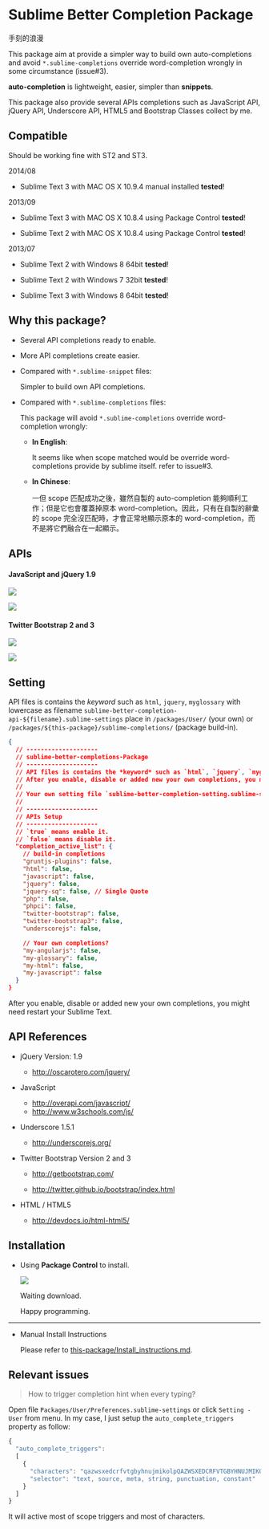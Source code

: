 Sublime Better Completion Package
===============================

手刻的浪漫

This package aim at provide a simpler way to build own auto-completions and avoid `*.sublime-completions` override word-completion wrongly in some circumstance (issue#3).

**auto-completion** is lightweight, easier, simpler than **snippets**.

This package also provide several APIs completions such as JavaScript API, jQuery API, Underscore API, HTML5 and Bootstrap Classes collect by me.


## Compatible

Should be working fine with ST2 and ST3.

2014/08

- Sublime Text 3 with MAC OS X 10.9.4 manual installed **tested**!

2013/09

- Sublime Text 3 with MAC OS X 10.8.4 using Package Control **tested**!

- Sublime Text 2 with MAC OS X 10.8.4 using Package Control **tested**!

2013/07

- Sublime Text 2 with Windows 8 64bit **tested**!

- Sublime Text 2 with Windows 7 32bit **tested**!

- Sublime Text 3 with Windows 8 64bit **tested**!


## Why this package?

* Several API completions ready to enable.

* More API completions create easier.

* Compared with `*.sublime-snippet` files:

    Simpler to build own API completions.

* Compared with `*.sublime-completions` files:

    This package will avoid `*.sublime-completions` override word-completion wrongly:

    * **In English**:

        It seems like when scope matched would be override word-completions provide by sublime itself. refer to issue#3.

    * **In Chinese**:

        一但 scope 匹配成功之後，雖然自製的 auto-completion 能夠順利工作；但是它也會覆蓋掉原本 word-completion。因此，只有在自製的辭彙的 scope 完全沒匹配時，才會正常地顯示原本的 word-completion，而不是將它們融合在一起顯示。


## APIs

#### JavaScript and jQuery 1.9

![](https://raw.github.com/Pleasurazy/Sublime-Better-Completion/master/README/JavaScript-and-jQuery/demo1.gif)

![](https://raw.github.com/Pleasurazy/Sublime-Better-Completion/master/README/JavaScript-and-jQuery/static3.jpg)

#### Twitter Bootstrap 2 and 3

![](https://raw.github.com/Pleasurazy/Sublime-Better-Completion/master/README/bootstrap-demo/demo1.gif)

![](https://raw.github.com/Pleasurazy/Sublime-Better-Completion/master/README/bootstrap-demo/static3.jpg)


## Setting

API files is contains the *keyword* such as `html`, `jquery`, `myglossary` with lowercase as filename `sublime-better-completion-api-${filename}.sublime-settings` place in `/packages/User/` (your own) or `/packages/${this-package}/sublime-completions/` (package build-in).

```json
{
  // --------------------
  // sublime-better-completions-Package
  // --------------------
  // API files is contains the *keyword* such as `html`, `jquery`, `myglossary` with lowercase as filename `sublime-better-completion-api-${filename}.sublime-settings` place in `/packages/User/` (your own) or `/packages/${this-package}/sublime-completions/` (package build-in).
  // After you enable, disable or added new your own completions, you might need restart your Sublime Text Editor.
  //
  // Your own setting file `sublime-better-completion-setting.sublime-settings` need to place in `/packages/User/` and contains all your api setting property that you want to enable.
  //
  // --------------------
  // APIs Setup
  // --------------------
  // `true` means enable it.
  // `false` means disable it.
  "completion_active_list": {
    // build-in completions
    "gruntjs-plugins": false,
    "html": false,
    "javascript": false,
    "jquery": false,
    "jquery-sq": false, // Single Quote
    "php": false,
    "phpci": false,
    "twitter-bootstrap": false,
    "twitter-bootstrap3": false,
    "underscorejs": false,

    // Your own completions?
    "my-angularjs": false,
    "my-glossary": false,
    "my-html": false,
    "my-javascript": false
  }
}
```

After you enable, disable or added new your own completions, you might need restart your Sublime Text.


## API References

* jQuery Version: 1.9

    * http://oscarotero.com/jquery/

* JavaScript

    * http://overapi.com/javascript/
    * http://www.w3schools.com/js/

* Underscore 1.5.1

    * http://underscorejs.org/

* Twitter Bootstrap Version 2 and 3

    * http://getbootstrap.com/

    * http://twitter.github.io/bootstrap/index.html

* HTML / HTML5

    * http://devdocs.io/html-html5/

## Installation

* Using **Package Control** to install.

    ![](https://raw.github.com/Pleasurazy/Sublime-Better-Completion/master/README/UsingPackageControl.jpg)

    Waiting download.

    Happy programming.

---

* Manual Install Instructions

    Please refer to [this-package/Install_instructions.md].

[this-package/Install_instructions.md]: https://github.com/Pleasurazy/Sublime-Better-Completion/blob/master/Install_instructions.md


## Relevant issues

> How to trigger completion hint when every typing?

Open file `Packages/User/Preferences.sublime-settings` or click `Setting - User` from menu. In my case, I just setup the `auto_complete_triggers` property as follow:

```js
{
  "auto_complete_triggers":
  [
    {
      "characters": "qazwsxedcrfvtgbyhnujmikolpQAZWSXEDCRFVTGBYHNUJMIKOLP",
      "selector": "text, source, meta, string, punctuation, constant"
    }
  ]
}
```

It will active most of scope triggers and most of characters.